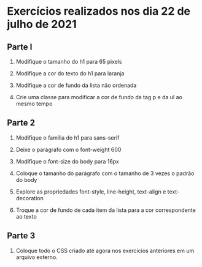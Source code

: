 # Exercícios realizados nos dia 22 de julho de 2021

## Parte I

1. Modifique o tamanho do h1 para 65 pixels

2. Modifique a cor do texto do h1 para laranja

3. Modifique a cor de fundo da lista não ordenada

4. Crie uma classe para modificar a cor de fundo da tag p e da ul ao mesmo tempo

## Parte 2

1. Modifique o família do h1 para sans-serif

2. Deixe o parágrafo com o font-weight 600

3. Modifique o font-size do body para 16px

4. Coloque o tamanho do parágrafo com o tamanho de 3 vezes o padrão do body

5. Explore as propriedades font-style, line-height, text-align e text-decoration

6. Troque a cor de fundo de cada item da lista para a cor correspondente ao texto

## Parte 3

1. Coloque todo o CSS criado até agora nos exercícios anteriores em um arquivo externo.
